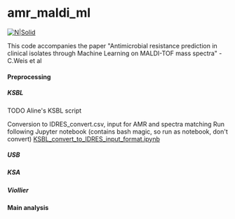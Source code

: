 # amr_maldi_ml

[![N|Solid](https://ethz.ch/services/en/service/communication/corporate-design/logo/_jcr_content/par/twocolumn_1/par_left/fullwidthimage/image.imageformat.lightbox.1923118499.jpg)](https://bsse.ethz.ch/mlcb)

This code accompanies the paper "Antimicrobial resistance prediction in clinical isolates through Machine Learning on MALDI-TOF mass spectra" - C.Weis et al


#### Preprocessing 

##### KSBL
TODO Aline's KSBL script

Conversion to IDRES_convert.csv, input for AMR and spectra matching
Run following Jupyter notebook (contains bash magic, so run as notebook, don't convert)
[KSBL_convert_to_IDRES_input_format.ipynb][KSBL_convert]

##### USB
##### KSA
##### Viollier

#### Main analysis 

[//]: # (These are reference links used in the body of this note and get stripped out when the markdown processor does its job. There is no need to format nicely because it shouldn't be seen. Thanks SO - http://stackoverflow.com/questions/4823468/store-comments-in-markdown-syntax)

   [KSBL_convert]: <https://github.com/cvweis/link/to/KSBL_convert_to_IDRES_input_format.ipynb>

